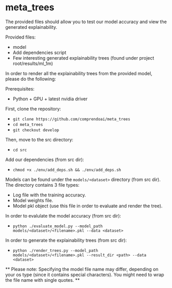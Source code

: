 # meta_trees

The provided files should allow you to test our model accuracy and view the generated explainability.

Provided files:
- model
- Add dependencies script
- Few interesting generated explainability trees (found under project root/results/ml_1m)

In order to render all the explainability trees from the provided model, please do the following:

Prerequisites:  
- Python + GPU + latest nvidia driver

First, clone the repository:
- ```git clone https://github.com/comprendoai/meta_trees ```
- ```cd meta_trees```
- ```git checkout develop```

Then, move to the src directory:
-  ```cd src```

Add our dependencies (from src dir):
-  ```chmod +x ./env/add_deps.sh && ./env/add_deps.sh```

Models can be found under the ```models/<dataset>``` directory (from src dir).
The directory contains 3 file types:
- Log file with the training accuracy.
- Model weights file.
- Model pkl object (use this file in order to evaluate and render the tree).

In order to evalulate the model accuracy (from src dir):
-   ```python ./evaluate_model.py --model_path models/<dataset>/<filename>.pkl --data <dataset>```

In order to generate the explainability trees (from src dir):
- ```python ./render_trees.py --model_path models/<dataset>/<filename>.pkl --result_dir <path> --data <dataset>```

** Please note: Specifying the model file name may differ, depending on your os type (since it contains special characters). You might need to wrap the file name with single quotes. **

  
